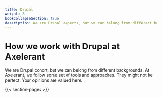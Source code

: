 ```yaml
---
title: Drupal
weight: 8
bookCollapseSection: true
description: We are Drupal experts, but we can belong from different backgrounds. At Axelerant, we follow some set of tools and approaches. They might not be perfect. Your opinions are valued here.
---
```


# How we work with Drupal at Axelerant

We are Drupal cohort, but we can belong from different backgrounds. At Axelerant, we follow some set of tools and approaches. They might not be perfect. Your opinions are valued here.

{{< section-pages >}}
